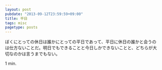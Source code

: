 ```yaml
---
layout: post
pubdate: "2013-09-12T23:59:59+09:00"
title: 平日
tags: misc
pagetype: posts
---
```

ぼくにとっての休日は誰かにとっての平日であって、平日に休日の誰かと会うのは仕方ないことだ。明日でもできることと今日しかできないことと、どちらが大切なのかは言うまでもない。

1 min.
